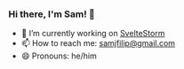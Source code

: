 ### Hi there, I'm Sam! 👋

- 🔭 I’m currently working on [SvelteStorm](https://github.com/oslabs-beta/SvelteStorm.git)
- 📫 How to reach me: samjfilip@gmail.com
- 😄 Pronouns: he/him

